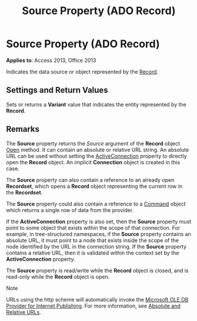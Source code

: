 ﻿---
title: Source Property (ADO Record)
TOCTitle: Source Property (ADO Record)
ms:assetid: f36f0f5f-4493-d8c5-db4b-c72f5031bcb3
ms:mtpsurl: https://msdn.microsoft.com/library/JJ250235(v=office.15)
ms:contentKeyID: 48548670
ms.date: 09/18/2015
mtps_version: v=office.15
---

# Source Property (ADO Record)


**Applies to**: Access 2013, Office 2013

Indicates the data source or object represented by the [Record](record-object-ado.md).

## Settings and Return Values

Sets or returns a **Variant** value that indicates the entity represented by the **Record**.

## Remarks

The **Source** property returns the *Source* argument of the **Record** object [Open](open-method-ado-record.md) method. It can contain an absolute or relative URL string. An absolute URL can be used without setting the [ActiveConnection](activeconnection-property-ado.md) property to directly open the **Record** object. An implicit **Connection** object is created in this case.

The **Source** property can also contain a reference to an already open **Recordset**, which opens a **Record** object representing the current row in the **Recordset**.

The **Source** property could also contain a reference to a [Command](command-object-ado.md) object which returns a single row of data from the provider.

If the **ActiveConnection** property is also set, then the **Source** property must point to some object that exists within the scope of that connection. For example, in tree-structured namespaces, if the **Source** property contains an absolute URL, it must point to a node that exists inside the scope of the node identified by the URL in the connection string. If the **Source** property contains a relative URL, then it is validated within the context set by the **ActiveConnection** property.

The **Source** property is read/write while the **Record** object is closed, and is read-only while the **Record** object is open.


> [!NOTE]
> <P>URLs using the http scheme will automatically invoke the <A href="microsoft-ole-db-provider-for-internet-publishing.md">Microsoft OLE DB Provider for Internet Publishing</A>. For more information, see <A href="absolute-and-relative-urls.md">Absolute and Relative URLs</A>.</P>


